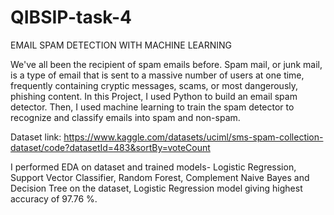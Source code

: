 # QIBSIP-task-4

EMAIL SPAM DETECTION WITH MACHINE LEARNING

We've all been the recipient of spam emails before. Spam mail, or junk mail, is a type of email that is sent to a massive number of users at one time, frequently containing cryptic messages, scams, or most dangerously, phishing content.
In this Project, I used Python to build an email spam detector. Then, I used machine learning to train the spam detector to recognize and classify emails into spam and non-spam. 

Dataset link: https://www.kaggle.com/datasets/uciml/sms-spam-collection-dataset/code?datasetId=483&sortBy=voteCount

I performed EDA on dataset and trained models- Logistic Regression, Support Vector Classifier, Random Forest, Complement Naive Bayes and Decision Tree on the dataset, Logistic Regression model giving highest accuracy of 97.76 %.
